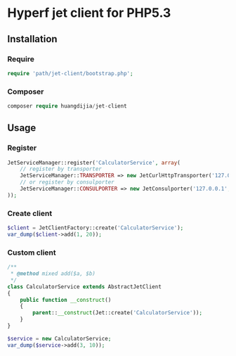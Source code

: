 # Hyperf jet client for PHP5.3

## Installation

### Require

~~~php
require 'path/jet-client/bootstrap.php';
~~~

### Composer

~~~php
composer require huangdijia/jet-client
~~~

## Usage

### Register

~~~php
JetServiceManager::register('CalculatorService', array(
    // register by transporter
    JetServiceManager::TRANSPORTER => new JetCurlHttpTransporter('127.0.0.1', 9502),
    // or register by consulporter
    JetServiceManager::CONSULPORTER => new JetConsulporter('127.0.0.1', 8500),
));
~~~

### Create client

~~~php
$client = JetClientFactory::create('CalculatorService');
var_dump($client->add(1, 20));
~~~

### Custom client

~~~php
/**
 * @method mixed add($a, $b)
 */
class CalculatorService extends AbstractJetClient
{
    public function __construct()
    {
        parent::__construct(Jet::create('CalculatorService'));
    }
}

$service = new CalculatorService;
var_dump($service->add(3, 10));
~~~
